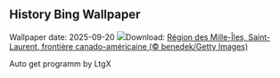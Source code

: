 ## History Bing Wallpaper
Wallpaper date: 2025-09-20
![](https://www.bing.com/th?id=OHR.ThousandIslands_FR-CA2696855753_UHD.jpg&w=1000)Download: [Région des Mille-Îles, Saint-Laurent, frontière canado-américaine (© benedek/Getty Images)](https://www.bing.com/th?id=OHR.ThousandIslands_FR-CA2696855753_UHD.jpg)

Auto get programm by LtgX
